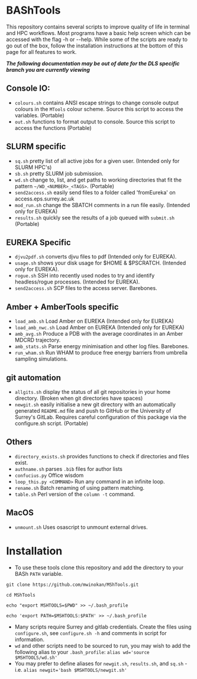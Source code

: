 # BAShTools

This repository contains several scripts to improve quality of life in terminal and HPC workflows. Most programs have a basic help screen which can be accessed with the flag -h or --help. While some of the scripts are ready to go out of the box, follow the installation instructions at the bottom of this page for all features to work.

***The following documentation may be out of date for the DLS specific branch you are currently viewing***

## Console IO:
- `colours.sh` contains ANSI escape strings to change console output colours in the `MTools` colour scheme. Source this script to access the variables. (Portable)
- `out.sh` functions to format output to console. Source this script to access the functions (Portable)

## SLURM specific
- `sq.sh` pretty list of all active jobs for a given user. (Intended only for SLURM HPC's)
- `sb.sh` pretty SLURM job submission.
- `wd.sh` change to, list, and get paths to working directories that fit the pattern `~/WD_<NUMBER>_<TAGS>`. (Portable)
- `send2access.sh` easily send files to a folder called 'fromEureka' on access.eps.surrey.ac.uk
- `mod_run.sh` change the SBATCH comments in a run file easily. (Intended only for EUREKA)
- `results.sh` quickly see the results of a job queued with `submit.sh` (Portable)

## EUREKA Specific
- `djvu2pdf.sh` converts djvu files to pdf (Intended only for EUREKA).
- `usage.sh` shows your disk usage for $HOME & $PSCRATCH. (Intended only for EUREKA).
- `rogue.sh` SSH into recently used nodes to try and identify headless/rogue processes. (Intended for EUREKA).
- `send2access.sh` SCP files to the access server. Barebones.

## Amber + AmberTools specific

- `load_amb.sh` Load Amber on EUREKA (Intended only for EUREKA)
- `load_amb_nwc.sh` Load Amber on EUREKA (Intended only for EUREKA)
- `amb_avg.sh` Produce a PDB with the average coordinates in an Amber MDCRD trajectory.
- `amb_stats.sh` Parse energy minimisation and other log files. Barebones.
- `run_wham.sh` Run WHAM to produce free energy barriers from umbrella sampling simulations.

## git automation
- `allgits.sh` display the status of all git repositories in your home directory. (Broken when git directories have spaces)
- `newgit.sh` easily initialise a new git directory with an automatically generated `README.md` file and push to GitHub or the University of Surrey's GitLab. Requires careful configuration of this package via the configure.sh script. (Portable)

## Others
- `directory_exists.sh` provides functions to check if directories and files exist.
- `authname.sh` parses `.bib` files for author lists
- `confucius.py` Office wisdom
- `loop_this.py <COMMAND>` Run any command in an infinite loop.
- `rename.sh` Batch renaming of using pattern matching.
- `table.sh` Perl version of the `column -t` command.

## MacOS
- `unmount.sh` Uses osascript to unmount external drives.

# Installation

  * To use these tools clone this repository and add the directory to your BASh `PATH` variable.

`git clone https://github.com/mwinokan/MShTools.git`

`cd MShTools`

`echo "export MSHTOOLS=$PWD" >> ~/.bash_profile`

`echo 'export PATH=$MSHTOOLS:$PATH' >> ~/.bash_profile`

  * Many scripts require Surrey and gitlab credentials. Create the files using `configure.sh`, see `configure.sh -h` and comments in script for information.
  * `wd` and other scripts need to be sourced to run, you may wish to add the following alias to your `.bash_profile`: `alias wd='source $MSHTOOLS/wd.sh'`
  * You may prefer to define aliases for `newgit.sh`, `results.sh`, and `sq.sh` - i.e. `alias newgit='bash $MSHTOOLS/newgit.sh'`

